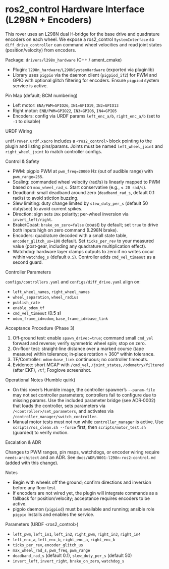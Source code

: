 # ros2_control Hardware Interface (L298N + Encoders)

This rover uses an L298N dual H‑bridge for the base drive and quadrature encoders on each wheel. We expose a ros2_control `SystemInterface` so `diff_drive_controller` can command wheel velocities and read joint states (position/velocity) from encoders.

Package: `drivers/l298n_hardware` (C++ / ament_cmake)

- Plugin: `l298n_hardware/L298NSystemHardware` (exported via pluginlib)
- Library uses `pigpio` via the daemon client (`pigpiod_if2`) for PWM and GPIO with optional glitch filtering for encoders. Ensure `pigpiod` system service is active.

Pin Map (default; BCM numbering)

- Left motor: `ENA/PWM=GPIO26`, `IN1=GPIO19`, `IN2=GPIO13`
- Right motor: `ENB/PWM=GPIO22`, `IN3=GPIO6`, `IN4=GPIO5`
- Encoders: config via URDF params `left_enc_a/b`, `right_enc_a/b` (set to `-1` to disable)

URDF Wiring

`urdf/rover.urdf.xacro` includes a `<ros2_control>` block pointing to the plugin and listing pins/params. Joints must be named `left_wheel_joint` and `right_wheel_joint` to match controller configs.

Control & Safety

- PWM: pigpio PWM at `pwm_freq=20000` Hz (out of audible range) with `pwm_range=255`.
- Scaling: commanded wheel velocity (rad/s) is linearly mapped to PWM based on `max_wheel_rad_s`. Start conservative (e.g., `≤ 20 rad/s`).
- Deadband: small deadband around zero (`deadband_rad_s`, default 0.1 rad/s) to avoid stiction buzzing.
- Slew limiting: duty change limited by `slew_duty_per_s` (default 50 duty/sec) to avoid current spikes.
- Direction: sign sets `INx` polarity; per‑wheel inversion via `invert_left/right`.
- Brake/Coast: `brake_on_zero=false` (coast) by default; set `true` to drive both inputs high on zero command (L298N brake).
- Encoders: quadrature decoded with a small state table, `encoder_glitch_us=100` default. Set `ticks_per_rev` to your measured value (post‑gear, including any quadrature multiplication effect).
- Watchdog: hardware layer clamps outputs to zero if no writes occur within `watchdog_s` (default `0.5`). Controller adds `cmd_vel_timeout` as a second guard.

Controller Parameters

`configs/controllers.yaml` and `configs/diff_drive.yaml` align on:

- `left_wheel_names`, `right_wheel_names`
- `wheel_separation`, `wheel_radius`
- `publish_rate`
- `enable_odom_tf`
- `cmd_vel_timeout` (0.5 s)
- `odom_frame_id=odom`, `base_frame_id=base_link`

Acceptance Procedure (Phase 3)

1) Off‑ground test: enable `spawn_drive:=true`; command small `cmd_vel` forward and reverse; verify symmetric wheel spin; stop on zero.
2) On‑floor test: straight‑line distance over a marked course (tape measure) within tolerance; in‑place rotation ≈ 360° within tolerance.
3) TF/Controller: `odom→base_link` continuous; no controller timeouts.
4) Evidence: short MCAP with `/cmd_vel`, `/joint_states`, `/odometry/filtered` (after EKF), `/tf`; Foxglove screenshot.

Operational Notes (Humble quirk)

- On this rover’s Humble image, the controller spawner’s `--param-file` may not set controller parameters; controllers fail to configure due to missing params. Use the included parameter bridge (see ADR‑0002) that loads the controller, sets parameters via `/<controller>/set_parameters`, and activates via `/controller_manager/switch_controller`.
- Manual motor tests must not run while `controller_manager` is active. Use `scripts/ros_clean.sh --force` first, then `scripts/motor_test.sh` (guarded) to verify motion.

Escalation & ADR

Changes to PWM ranges, pin maps, watchdogs, or encoder wiring require `needs-architect` and an ADR. See `docs/ADR/0001-l298n-ros2-control.md` (added with this change).

Notes

- Begin with wheels off the ground; confirm directions and inversion before any floor test.
- If encoders are not wired yet, the plugin will integrate commands as a fallback for position/velocity; acceptance requires encoders to be active.
- pigpio daemon (`pigpiod`) must be available and running; ansible role `pigpio` installs and enables the service.

Parameters (URDF <ros2_control><hardware>)

- `left_pwm`, `left_in1`, `left_in2`, `right_pwm`, `right_in3`, `right_in4`
- `left_enc_a`, `left_enc_b`, `right_enc_a`, `right_enc_b`
- `ticks_per_rev`, `encoder_glitch_us`
- `max_wheel_rad_s`, `pwm_freq`, `pwm_range`
- `deadband_rad_s` (default 0.1), `slew_duty_per_s` (default 50)
- `invert_left`, `invert_right`, `brake_on_zero`, `watchdog_s`
